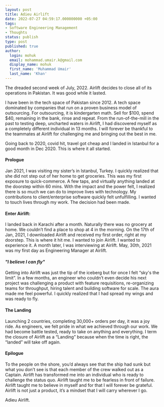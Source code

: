 ```yaml
---
layout: post
title: Adieu Airlift
date: 2022-07-27 04:59:17.000000000 +05:00
tags:
- Software Engineering Management
- Thoughts
status: publish
type: post
published: true
author:
  login: mohuk
  email: mohammad.umair.k@gmail.com
  display_name: mohuk
  first_name: 'Muhammad Umair'
  last_name: 'Khan'
---
```

The dreaded second week of July, 2022. Airlift decides to close all of its operations in Pakistan. It was good while it lasted.

I have been in the tech space of Pakistan since 2012. A tech space dominated by companies that run on a proven business model of outsourcing. For outsourcing, it is kindergarten math. Sell for $100, spend $40, remaining in the bank, rinse and repeat. From the run-of-the-mill in the past to testing deep, uncharted waters in Airlift, I had discovered myself as a completely different individual in 13 months. I will forever be thankful to the teammates at Airlift for challenging me and bringing out the best in me.

Going back to 2020, covid hit, travel got cheap and I landed in Istanbul for a good month in Dec 2020. This is where it all started.

#### Prologue
Jan 2021, I was visiting my sister’s in Istanbul, Turkey. I quickly realized that she did not step out of her home to get groceries. This was my first exposure to quick-commerce. A few taps, and virtually anything landed at the doorstep within 60 mins. With the impact and the power felt, I realized there is so much we can do to improve lives with technology. My contributions to client/enterprise software quickly felt unfulfilling. I wanted to touch lives through my work. The decision had been made.

#### Enter Airlift:
I landed back in Karachi after a month. Naturally there was no grocery at home. We couldn’t find a place to shop at 4 in the morning. On the 17th of Jan, 2021, I downloaded Airlift and received my first order, right at my doorstep. This is where it hit me. I wanted to join Airlift. I wanted to experience it. A month later, I was interviewing at Airlift. May, 30th, 2021 was my first day as Engineering Manager at Airlift.

#### *"I believe I can fly"*
Getting into Airlift was just the tip of the iceberg but for once I felt “sky's the limit”. In a few months, an engineer who couldn’t even decide his next project was challenging a product with feature requisitions, re-organizing teams for throughput, hiring talent and building software for scale. The aura made me feel powerful. I quickly realized that I had spread my wings and was ready to fly.

#### The Landing
Launching 2 countries, completing 30,000+ orders per day, it was a joy ride. As engineers, we felt pride in what we achieved through our work. We had become battle tested, ready to take on anything and everything. I term the closure of Airlift as a “Landing” because when the time is right, the “landed” will take off again.

#### Epilogue
To the people on the shore, you’d always see that the ship had sunk but what you don’t see is that each member of the crew walked out as a Captain. Airlift has transformed me into an individual who is ready to challenge the status quo. Airlift taught me to be fearless in front of failure. Airlift taught me to believe in myself and for that I will forever be grateful. Airlift is not just a product, it’s a mindset that I will carry wherever I go.

Adieu Airlift.
